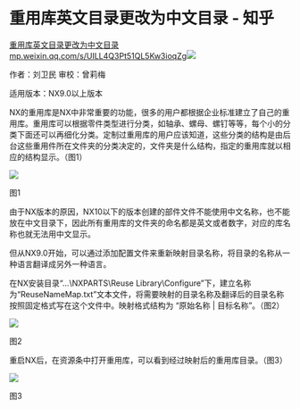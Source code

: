# 重用库英文目录更改为中文目录 - 知乎
[重用库英文目录更改为中文目录​mp.weixin.qq.com/s/UILL4Q3Pt51QL5Kw3ioqZg![](https://pic4.zhimg.com/v2-51eaab9ba2c922395b0063305fbf9a33_ipico.jpg)
](https://link.zhihu.com/?target=https%3A//mp.weixin.qq.com/s/UILL4Q3Pt51QL5Kw3ioqZg)

作者：刘卫民 审校：曾莉梅

适用版本：NX9.0以上版本

NX的重用库是NX中非常重要的功能，很多的用户都根据企业标准建立了自己的重用库。重用库可以根据零件类型进行分类，如轴承、螺母、螺钉等等，每个小的分类下面还可以再细化分类。定制过重用库的用户应该知道，这些分类的结构是由后台这些重用件所在文件夹的分类决定的，文件夹是什么结构，指定的重用库就以相应的结构显示。（图1）

![](https://pic2.zhimg.com/v2-493ae04359198accb1f34538f71d192d_b.jpg)

图1

由于NX版本的原因，NX10以下的版本创建的部件文件不能使用中文名称，也不能放在中文目录下，因此所有重用库的文件夹的命名都是英文或者数字，对应的库名称也就无法用中文显示。

但从NX9.0开始，可以通过添加配置文件来重新映射目录名称，将目录的名称从一种语言翻译成另外一种语言。

在NX安装目录“…\\NXPARTS\\Reuse Library\\Configure”下，建立名称为“ReuseNameMap.txt”文本文件，将需要映射的目录名称及翻译后的目录名称按照固定格式写在这个文件中。映射格式结构为 “原始名称 | 目标名称”。（图2）

![](https://pic4.zhimg.com/v2-3729be0a255218eeca23937da2697917_b.jpg)

图2

重启NX后，在资源条中打开重用库，可以看到经过映射后的重用库目录。（图3）

![](https://pic4.zhimg.com/v2-f55f742f7980a1416d852333ee6b7b13_b.jpg)

图3